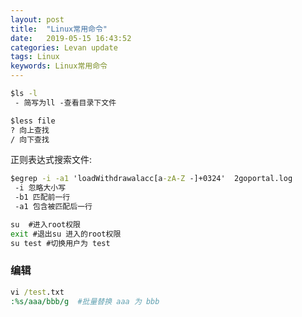 ```yaml
---
layout: post  
title:  "Linux常用命令"  
date:   2019-05-15 16:43:52
categories: Levan update  
tags: Linux
keywords: Linux常用命令  
---
```


```cmd
$ls -l 
 - 简写为ll -查看目录下文件

$less file
? 向上查找
/ 向下查找

```

正则表达式搜索文件:
```cmd
$egrep -i -a1 'loadWithdrawalacc[a-zA-Z -]+0324'  2goportal.log
 -i 忽略大小写
 -b1 匹配前一行
 -a1 包含被匹配后一行

```

```cmd
su  #进入root权限
exit #退出su 进入的root权限
su test #切换用户为 test

```

### 编辑  
```cmd
vi /test.txt
:%s/aaa/bbb/g  #批量替换 aaa 为 bbb
```
<!--more -->
